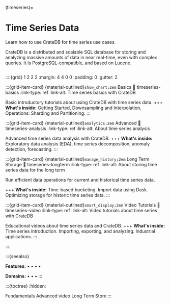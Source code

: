 (timeseries)=
# Time Series Data

Learn how to use CrateDB for time series use cases.

CrateDB is a distributed and scalable SQL database for storing and analyzing
massive amounts of data in near real-time, even with complex queries. It is
PostgreSQL-compatible, and based on Lucene. 


```{include} /_include/styles.html
```

::::{grid} 1 2 2 2
:margin: 4 4 0 0
:padding: 0
:gutter: 2


:::{grid-item-card} {material-outlined}`show_chart;2em` Basics
:link: timeseries-basics
:link-type: ref
:link-alt: Time series basics with CrateDB

Basic introductory tutorials about using CrateDB with time series data.
+++
**What's inside:**
Getting Started, Downsampling and Interpolation,
Operations: Sharding and Partitioning.
:::


:::{grid-item-card} {material-outlined}`analytics;2em` Advanced
:link: timeseries-analysis
:link-type: ref
:link-alt: About time series analysis

Advanced time series data analysis with CrateDB.
+++
**What's inside:**
Exploratory data analysis (EDA), time series decomposition,
anomaly detection, forecasting.
:::


:::{grid-item-card} {material-outlined}`manage_history;2em` Long Term Storage
:link: timeseries-longterm
:link-type: ref
:link-alt: About storing time series data for the long term

Run efficient data operations for current and historical time series data.

+++
**What's inside:**
Time-based bucketing.
Import data using Dask.
Optimizing storage for historic time series data.
:::


:::{grid-item-card} {material-outlined}`smart_display;2em` Video Tutorials
:link: timeseries-video
:link-type: ref
:link-alt: Video tutorials about time series with CrateDB

Educational videos about time series data and CrateDB.
+++
**What's inside:**
Time series introduction. Importing, exporting,
and analyzing. Industrial applications.
:::

::::


:::{seealso}

**Features:**
[](#connect) •
[](#querying) •
[](#document) •
[](#fulltext) •
[](#geospatial)

**Domains:**
[](#metrics-store) •
[](#analytics) •
[](#industrial) •
[](#machine-learning)
:::


:::{toctree}
:hidden:

Fundamentals <fundamentals>
Advanced <advanced>
video
Long Term Store <longterm>
:::
